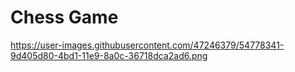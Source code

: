 Chess Game
==============

https://user-images.githubusercontent.com/47246379/54778341-9d405d80-4bd1-11e9-8a0c-36718dca2ad6.png
